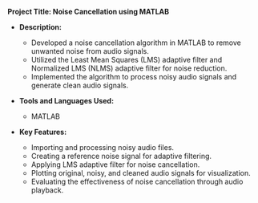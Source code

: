 **Project Title: Noise Cancellation using MATLAB**

- **Description:**
  - Developed a noise cancellation algorithm in MATLAB to remove unwanted noise from audio signals.
  - Utilized the Least Mean Squares (LMS) adaptive filter and Normalized LMS (NLMS) adaptive filter for noise reduction.
  - Implemented the algorithm to process noisy audio signals and generate clean audio signals.
  
- **Tools and Languages Used:**
  - MATLAB
  
- **Key Features:**
  - Importing and processing noisy audio files.
  - Creating a reference noise signal for adaptive filtering.
  - Applying LMS adaptive filter for noise cancellation.
  - Plotting original, noisy, and cleaned audio signals for visualization.
  - Evaluating the effectiveness of noise cancellation through audio playback.
